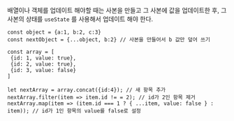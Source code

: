 
배열이나 객체를 업데이트 해야할 때는 사본을 만들고 그 사본에 값을 업데이트한 후, 그 사본의 상태를 `useState` 를 사용해서 업데이트 해야 한다.

```
const object = {a:1, b:2, c:3}
const nextObject = {...object, b:2} // 사본을 만들어서 b 값만 덮어 쓰기

const array = [
 {id: 1, value: true}, 
 {id: 2, value: true},
 {id: 3, value: false}
]

let nextArray = array.concat({id:4}); // 새 항목 추가
nextArray.filter(item => item.id != = 2); // id가 2인 항목 제거
nextArray.map(item => (item.id === 1 ? { ...item, value: false } : item)); // id가 1인 항목의 value를 false로 설정
```